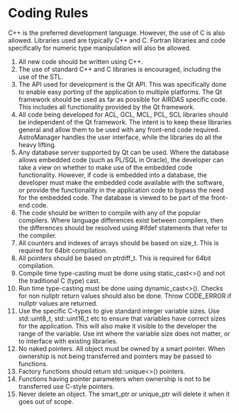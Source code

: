 Coding Rules
============

C++ is the preferred development language. However, the use of C is also allowed. Libraries used are typically C++ and C. Fortran 
libraries and code specifically for numeric type manipulation will also be allowed.

1. All new code should be written using C++.
2. The use of standard C++ and C libraries is encouraged, including the use of the STL.
3. The API used for development is the Qt API. This was specifically done to enable easy porting of the application to multiple
platforms. The Qt framework should be used as far as possible for AIRDAS specific code. This includes all functionality provided by 
the Qt framework.
4. All code being developed for ACL, GCL, MCL, PCL, SCL libraries should be independent of the Qt framework. The intent is to keep 
these libraries general and allow them to be used with any front-end code required. AstroManager handles the user interface, while 
the libraries do all the heavy lifting.
5. Any database server supported by Qt can be used. Where the database allows embedded code (such as PL/SQL in Oracle), the 
developer can take a view on whether to make use of the embedded code functionality. However, if code is embedded into a database, 
the developer must make the embedded code available with the software, or provide the functionality in the application code to 
bypass the need for the embedded code. The database is viewed to be part of the front-end code.
6. The code should be written to compile with any of the popular compilers. Where language differences exist between compilers, then 
the differences should be resolved using #ifdef statements that refer to the compiler.
7. All counters and indexes of arrays should be based on size_t. This is required for 64bit compilation.
8. All pointers should be based on ptrdiff_t. This is required for 64bit compilation.
9. Compile time type-casting must be done using static_cast<>() and not the traditional C (type) cast.
10. Run time type-casting must be done using dynamic_cast<>(). Checks for non nullptr return values should also be done. Throw 
CODE_ERROR if nullptr values are returned.
11. Use the specific C-types to give standard integer variable sizes.
    Use std::uint8_t, std::uint16_t etc to ensure that variables have correct sizes for the application. This will also make it 
      visible to the developer the range of the variable.
    Use int where the variable size does not matter, or to interface with existing libraries. 
12. No naked pointers. All object must be owned by a smart  pointer. When ownership is not being transferred and pointers may
    be passed to functions. 
13. Factory functions should return std::unique<>() pointers.
14. Functions having pointer parameters when ownership is not to be transferred use C-style pointers.
15. Never delete an object. The smart_ptr or unique_ptr will delete it when it goes out of scope.
